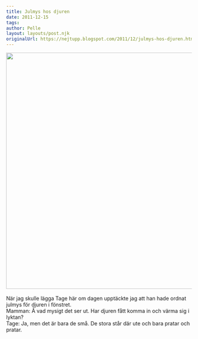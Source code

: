 ```yaml
---
title: Julmys hos djuren
date: 2011-12-15
tags: 	
author: Pelle
layout: layouts/post.njk
originalUrl: https://nejtupp.blogspot.com/2011/12/julmys-hos-djuren.html
---
```


<div class="separator" style="clear: both; text-align: center;"><img src="../../../../img/Hemma+i+advent-_MG_0195.jpg" width="640"></div><br>När jag skulle lägga Tage här om dagen upptäckte jag att han hade ordnat julmys för djuren i fönstret.<br>Mamman: Å vad mysigt det ser ut. Har djuren fått komma in och värma sig i lyktan?<br>Tage: Ja, men det är bara de små. De stora står där ute och bara pratar och pratar.
<!-- no comments on this post -->